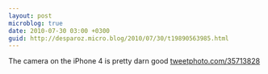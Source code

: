```yaml
---
layout: post
microblog: true
date: 2010-07-30 03:00 +0300
guid: http://desparoz.micro.blog/2010/07/30/t19890563985.html
---
```

The camera on the iPhone 4 is pretty darn good [tweetphoto.com/35713828](http://tweetphoto.com/35713828)
